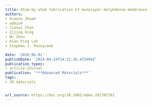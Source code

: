 ```yaml
---
title: Atom-by-atom fabrication of monolayer molybdenum membranes
authors:
- Xiaoxu Zhao#
- admin#
- Jianyi Chen
- Zijing Ding
- Wu Zhou
- Kian Ping Loh
- Stephen J. Pennycook

date: '2018-06-01'
publishDate: '2024-04-24T14:21:16.472494Z'
publication_types:
- article-journal
publication: '***Advanced Materials***'
tags:
- 2D materials


url_source: https://doi.org/10.1002/adma.201707281
---
```

